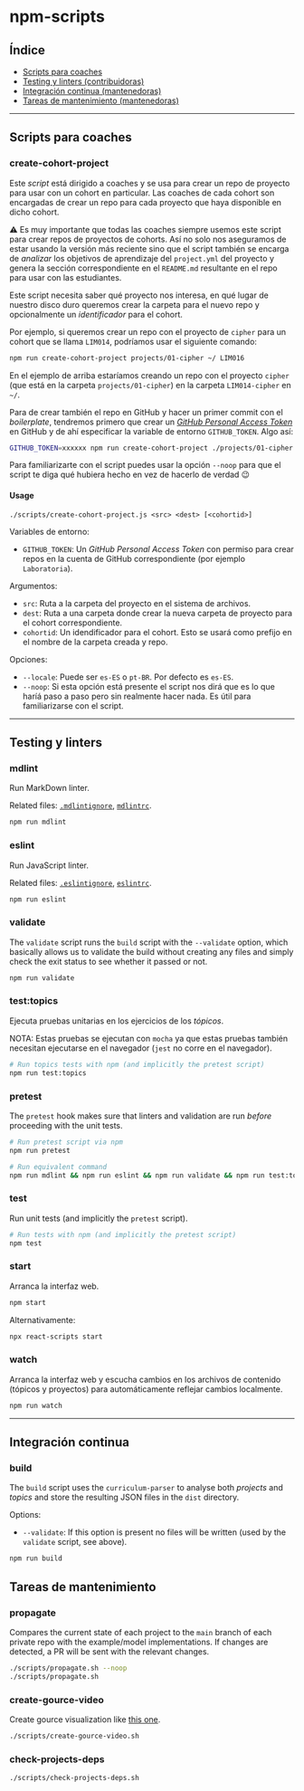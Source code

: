 # npm-scripts

## Índice

* [Scripts para coaches](#Scripts-para-coaches)
* [Testing y linters (contribuidoras)](#Testing-y-linters)
* [Integración continua (mantenedoras)](#Integración-continua)
* [Tareas de mantenimiento (mantenedoras)](#Tareas-de-mantenimiento)

***

## Scripts para coaches

### create-cohort-project

Este _script_ está dirigido a coaches y se usa para crear un repo de proyecto
para usar con un cohort en particular. Las coaches de cada cohort son encargadas
de crear un repo para cada proyecto que haya disponible en dicho cohort.

⚠️ Es muy importante que todas las coaches siempre usemos este script
para crear repos de proyectos de cohorts. Así no solo nos aseguramos de estar
usando la versión más reciente sino que el script también se encarga de
_analizar_ los objetivos de aprendizaje del `project.yml` del proyecto y
genera la sección correspondiente en el `README.md` resultante en el repo para
usar con las estudiantes.

Este script necesita saber qué proyecto nos interesa, en qué lugar de nuestro
disco duro queremos crear la carpeta para el nuevo repo y opcionalmente un
_identificador_ para el cohort.

Por ejemplo, si queremos crear un repo con el proyecto de `cipher` para un
cohort que se llama `LIM014`, podríamos usar el siguiente comando:

```sh
npm run create-cohort-project projects/01-cipher ~/ LIM016
```

En el ejemplo de arriba estaríamos creando un repo con el proyecto `cipher`
(que está en la carpeta `projects/01-cipher`) en la carpeta `LIM014-cipher` en
`~/`.

Para de crear también el repo en GitHub y hacer un primer commit con el
_boilerplate_, tendremos primero que crear un
[_GitHub Personal Access Token_](https://docs.github.com/en/github/authenticating-to-github/keeping-your-account-and-data-secure/creating-a-personal-access-token)
en GitHub y de ahí especificar la variable de entorno `GITHUB_TOKEN`. Algo así:

```sh
GITHUB_TOKEN=xxxxxx npm run create-cohort-project ./projects/01-cipher ~/ LIM014
```

Para familiarizarte con el script puedes usar la opción `--noop` para que el
script te diga qué hubiera hecho en vez de hacerlo de verdad :wink:

#### Usage

`./scripts/create-cohort-project.js <src> <dest> [<cohortid>]`

Variables de entorno:

* `GITHUB_TOKEN`: Un _GitHub Personal Access Token_ con permiso para crear repos
  en la cuenta de GitHub correspondiente (por ejemplo `Laboratoria`).

Argumentos:

* `src`: Ruta a la carpeta del proyecto en el sistema de archivos.
* `dest`: Ruta a una carpeta donde crear la nueva carpeta de proyecto para el
   cohort correspondiente.
* `cohortid`: Un idendificador para el cohort. Esto se usará como prefijo en el
  nombre de la carpeta creada y repo.

Opciones:

* `--locale`: Puede ser `es-ES` o `pt-BR`. Por defecto es `es-ES`.
* `--noop`: Si esta opción está presente el script nos dirá que es lo que haríá
  paso a paso pero sin realmente hacer nada. Es útil para familiarizarse con el
  script.

***

## Testing y linters

### mdlint

Run MarkDown linter.

Related files: [`.mdlintignore`](../.mdlintignore), [`mdlintrc`](../.mdlintrc).

```sh
npm run mdlint
```

### eslint

Run JavaScript linter.

Related files: [`.eslintignore`](../.eslintignore), [`eslintrc`](../.eslintrc).

```sh
npm run eslint
```

### validate

The `validate` script runs the `build` script with the `--validate` option,
which basically allows us to validate the build without creating any files and
simply check the exit status to see whether it passed or not.

```sh
npm run validate
```

### test:topics

Ejecuta pruebas unitarias en los ejercicios de los _tópicos_.

NOTA: Estas pruebas se ejecutan con `mocha` ya que estas pruebas también
necesitan ejecutarse en el navegador (`jest` no corre en el navegador).

```sh
# Run topics tests with npm (and implicitly the pretest script)
npm run test:topics
```

### pretest

The `pretest` hook makes sure that linters and validation are run _before_
proceeding with the unit tests.

```sh
# Run pretest script via npm
npm run pretest

# Run equivalent command
npm run mdlint && npm run eslint && npm run validate && npm run test:topics
```

### test

Run unit tests (and implicitly the `pretest` script).

```sh
# Run tests with npm (and implicitly the pretest script)
npm test
```

### start

Arranca la interfaz web.

```sh
npm start
```

Alternativamente:

```sh
npx react-scripts start
```

### watch

Arranca la interfaz web y escucha cambios en los archivos de contenido (tópicos
y proyectos) para automáticamente reflejar cambios localmente.

```sh
npm run watch
```

***

## Integración continua

### build

The `build` script uses the `curriculum-parser` to analyse both _projects_ and
_topics_ and store the resulting JSON files in the `dist` directory.

Options:

* `--validate`: If this option is present no files will be written (used by the
  `validate` script, see above).

```sh
npm run build
```

## Tareas de mantenimiento

### propagate

Compares the current state of each project to the `main` branch of each
private repo with the example/model implementations. If changes are detected, a
PR will be sent with the relevant changes.

```sh
./scripts/propagate.sh --noop
./scripts/propagate.sh
```

### create-gource-video

Create gource visualization like [this one](https://youtu.be/fqbcQliGPzE).

```sh
./scripts/create-gource-video.sh
```

### check-projects-deps

```sh
./scripts/check-projects-deps.sh
```
